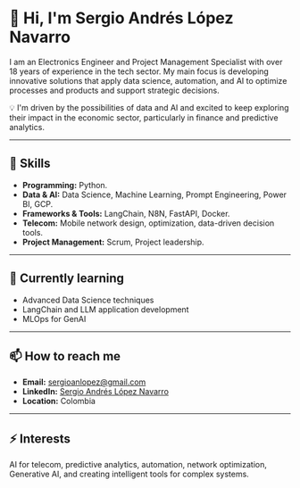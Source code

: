   # 👋 Hi, I'm Sergio Andrés López Navarro

I am an Electronics Engineer and Project Management Specialist with over 18 years of experience in the tech sector. My main focus is developing innovative solutions that apply data science, automation, and AI to optimize processes and products and support strategic decisions.
 
💡 I'm driven by the possibilities of data and AI and excited to keep exploring their impact in the economic sector, particularly in finance and predictive analytics.

---

## 🚀 Skills

- **Programming:** Python.
- **Data & AI:** Data Science, Machine Learning, Prompt Engineering, Power BI, GCP.
- **Frameworks & Tools:** LangChain, N8N, FastAPI, Docker.
- **Telecom:** Mobile network design, optimization, data-driven decision tools.
- **Project Management:** Scrum, Project leadership.

---

## 🌱 Currently learning

- Advanced Data Science techniques
- LangChain and LLM application development
- MLOps for GenAI

---

## 📫 How to reach me

- **Email:** sergioanlopez@gmail.com
- **LinkedIn:** [Sergio Andrés López Navarro](https://www.linkedin.com/in/sergioanlopez/)
- **Location:** Colombia

---

## ⚡ Interests

AI for telecom, predictive analytics, automation, network optimization, Generative AI, and creating intelligent tools for complex systems.
